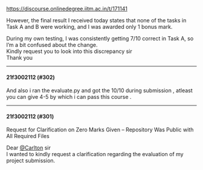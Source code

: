 https://discourse.onlinedegree.iitm.ac.in/t/171141

However, the final result I received today states that none of the tasks in Task A and B were working, and I was awarded only 1 bonus mark.</p>
<p>During my own testing, I was consistently getting 7/10 correct in Task A, so I’m a bit confused about the change.<br/>
Kindly request you to look into this discrepancy sir<br/>
Thank you</p><hr>

<h4>21f3002112 (#302)</h4>
<p>And also i ran the evaluate.py and got the 10/10 during submission , atleast you can give 4-5 by which i can pass this course .</p><hr>

<h4>21f3002112 (#301)</h4>
<p>Request for Clarification on Zero Marks Given – Repository Was Public with All Required Files</p>
<p>Dear <a class="mention" href="/u/carlton">@Carlton</a> sir<br/>
I wanted to kindly request a clarification regarding the evaluation of my project submission.